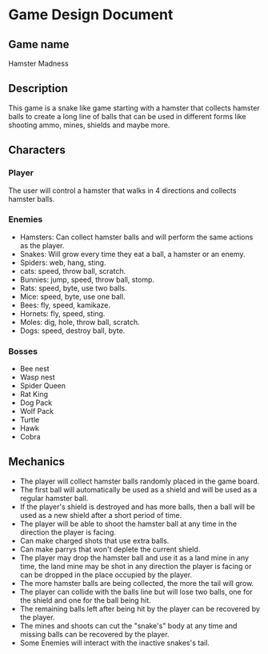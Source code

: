 # Game Design Document

## Game name 
Hamster Madness

## Description
This game is a snake like game starting with a hamster that collects hamster balls to create a long line of balls that can be used in different forms like shooting ammo, mines, shields and maybe more.

## Characters

### Player 
The user will control a hamster that walks in 4 directions and collects hamster balls.

### Enemies 
- Hamsters: Can collect hamster balls and will perform the same actions as the player.
- Snakes: Will grow every time they eat a ball, a hamster or an enemy.
- Spiders: web, hang, sting.
- cats: speed, throw ball, scratch.
- Bunnies: jump, speed, throw ball, stomp.
- Rats: speed, byte, use two balls.
- Mice: speed, byte, use one ball.
- Bees: fly, speed, kamikaze.
- Hornets: fly, speed, sting.
- Moles: dig, hole, throw ball, scratch.
- Dogs: speed, destroy ball, byte.


### Bosses
- Bee nest
- Wasp nest
- Spider Queen
- Rat King
- Dog Pack
- Wolf Pack
- Turtle
- Hawk
- Cobra


## Mechanics
- The player will collect hamster balls randomly placed in the game board.
- The first ball will automatically be used as a shield and will be used as a regular hamster ball.
- If the player's shield is destroyed and has more balls, then a ball will be used as a new shield after a short period of time.
- The player will be able to shoot the hamster ball at any time in the direction the player is facing.
- Can make charged shots that use extra balls.
- Can make parrys that won't deplete the current shield.
- The player may drop the hamster ball and use it as a land mine in any time, the land mine may be shot in any direction the player is facing or can be dropped in the place occupied by the player.
- The more hamster balls are being collected, the more the tail will grow.
- The player can collide with the balls line but will lose two balls, one for the shield and one for the ball being hit.
- The remaining balls left after being hit by the player can be recovered by the player.
- The mines and shoots can cut the "snake's" body at any time and missing balls can be recovered by the player.
- Some Enemies will interact with the inactive snakes's tail.


